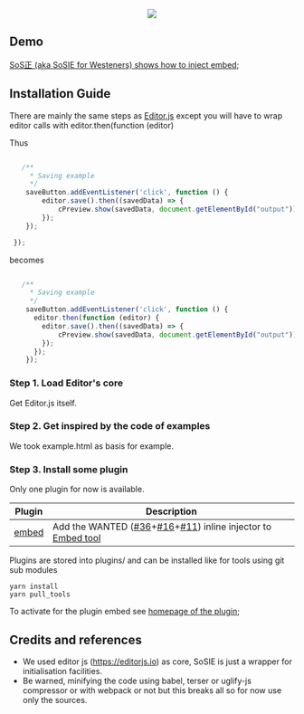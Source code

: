 <a href="https://sosie.sos-productions.com/editor.js/"><p align="center"><img src="https://capella.pics/79ce946a-d636-41cd-aa96-d3bc5ecfde03.jpg"></p></a>

## Demo

[SoS正 (aka SoSIE for Westeners) shows how to inject embed](http://sosie.sos-productions.com/);

## Installation Guide

There are mainly the same steps as  [Editor.js](http://editorjs.io/)
except you will have to wrap editor calls with editor.then(function (editor) 

Thus

```js

   /**
     * Saving example
     */
    saveButton.addEventListener('click', function () {
        editor.save().then((savedData) => {
            cPreview.show(savedData, document.getElementById("output"));
        });
    });

 });

```

becomes

```js

   /**
     * Saving example
     */
    saveButton.addEventListener('click', function () {
      editor.then(function (editor) {
        editor.save().then((savedData) => {
            cPreview.show(savedData, document.getElementById("output"));
        });
      });
    });

```

### Step 1. Load Editor's core

Get Editor.js itself. 


### Step 2. Get inspired by the code of examples

We took example.html as basis for example.

### Step 3. Install some plugin

Only one plugin for now is available.

 Plugin | Description
-- | -- 
[embed](https://twitter.com/codex_team) | Add the WANTED ([#36](https://github.com/editor-js/embed/issues/36)+[#16](https://github.com/editor-js/embed/issues/16)+[#11](https://github.com/editor-js/embed/issues/11)) inline injector to [Embed tool](https://github.com/editor-js/embed)


Plugins are stored into plugins/ and can be installed like for tools using git sub modules

```shell
yarn install
yarn pull_tools
```

To activate for the plugin embed see [homepage of the plugin](https://github.com/sosie-js/embed);


## Credits and references

- We used editor js (https://editorjs.io) as core, SoSIE is just a wrapper for initialisation facilities.
- Be warned, minifying the code using babel, terser or uglify-js compressor or with webpack or not but this breaks all so for now use only the sources.

